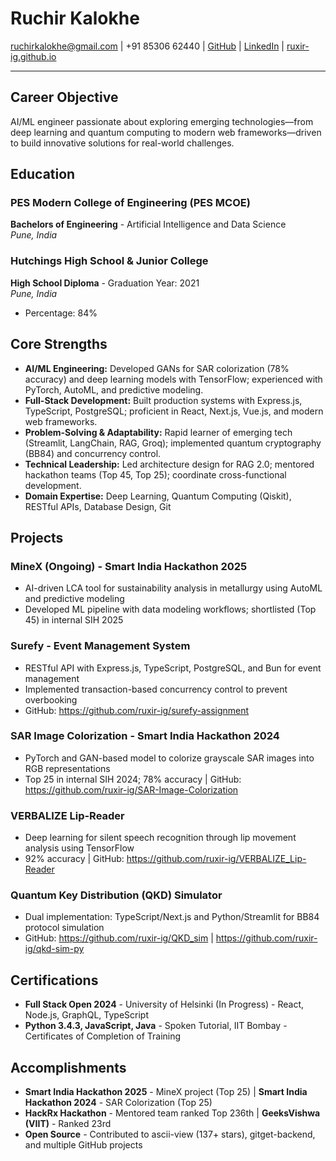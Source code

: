 # Ruchir Kalokhe

ruchirkalokhe@gmail.com | +91 85306 62440 | [GitHub](https://github.com/ruxir-ig) | [LinkedIn](https://linkedin.com/in/ruchirkalokhe) | [ruxir-ig.github.io](https://ruxir-ig.github.io)

---

## Career Objective

AI/ML engineer passionate about exploring emerging technologies—from deep learning and quantum computing to modern web frameworks—driven to build innovative solutions for real-world challenges.


## Education

### PES Modern College of Engineering (PES MCOE)
**Bachelors of Engineering** - Artificial Intelligence and Data Science  
*Pune, India*

### Hutchings High School & Junior College
**High School Diploma** - Graduation Year: 2021  
*Pune, India*

- Percentage: 84%



## Core Strengths

- **AI/ML Engineering:** Developed GANs for SAR colorization (78% accuracy) and deep learning models with TensorFlow; experienced with PyTorch, AutoML, and predictive modeling.
 - **Full-Stack Development:** Built production systems with Express.js, TypeScript, PostgreSQL; proficient in React, Next.js, Vue.js, and modern web frameworks.
 - **Problem-Solving & Adaptability:** Rapid learner of emerging tech (Streamlit, LangChain, RAG, Groq); implemented quantum cryptography (BB84) and concurrency control.
 - **Technical Leadership:** Led architecture design for RAG 2.0; mentored hackathon teams (Top 45, Top 25); coordinate cross-functional development.
 - **Domain Expertise:** Deep Learning, Quantum Computing (Qiskit), RESTful APIs, Database Design, Git


## Projects

### MineX (Ongoing) - Smart India Hackathon 2025
- AI-driven LCA tool for sustainability analysis in metallurgy using AutoML and predictive modeling
 - Developed ML pipeline with data modeling workflows; shortlisted (Top 45) in internal SIH 2025

### Surefy - Event Management System
- RESTful API with Express.js, TypeScript, PostgreSQL, and Bun for event management
 - Implemented transaction-based concurrency control to prevent overbooking
 - GitHub: https://github.com/ruxir-ig/surefy-assignment

### SAR Image Colorization - Smart India Hackathon 2024
- PyTorch and GAN-based model to colorize grayscale SAR images into RGB representations
 - Top 25 in internal SIH 2024; 78% accuracy | GitHub: https://github.com/ruxir-ig/SAR-Image-Colorization

### VERBALIZE Lip-Reader
- Deep learning for silent speech recognition through lip movement analysis using TensorFlow
 - 92% accuracy | GitHub: https://github.com/ruxir-ig/VERBALIZE_Lip-Reader

### Quantum Key Distribution (QKD) Simulator
- Dual implementation: TypeScript/Next.js and Python/Streamlit for BB84 protocol simulation
 - GitHub: https://github.com/ruxir-ig/QKD_sim | https://github.com/ruxir-ig/qkd-sim-py



## Certifications

- **Full Stack Open 2024** - University of Helsinki (In Progress) - React, Node.js, GraphQL, TypeScript
 - **Python 3.4.3, JavaScript, Java** - Spoken Tutorial, IIT Bombay - Certificates of Completion of Training


## Accomplishments

- **Smart India Hackathon 2025** - MineX project (Top 25) | **Smart India Hackathon 2024** - SAR Colorization (Top 25)
 - **HackRx Hackathon** - Mentored team ranked Top 236th | **GeeksVishwa (VIIT)** - Ranked 23rd
 - **Open Source** - Contributed to ascii-view (137+ stars), gitget-backend, and multiple GitHub projects

